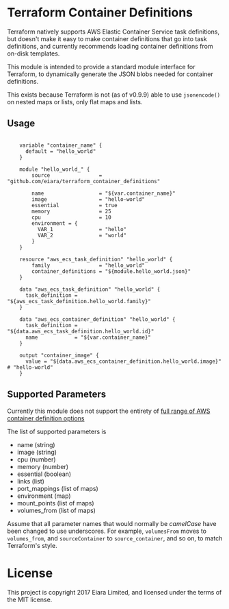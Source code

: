 # Terraform Container Definitions

Terraform natively supports AWS Elastic Container Service task definitions, but doesn't make it easy to make container definitions that go into task definitions, and currently recommends loading container definitions from on-disk templates.

This module is intended to provide a standard module interface for Terraform, to dynamically generate the JSON blobs needed for container definitions.

This exists because Terraform is not (as of v0.9.9) able to use `jsonencode()` on nested maps or lists, only flat maps and lists.

## Usage
```
    
    variable "container_name" {
      default = "hello_world"
    }
    
    module "hello_world_" {
        source                = "github.com/eiara/terraform_container_definitions"
                              
        name                  = "${var.container_name}"
        image                 = "hello-world"
        essential             = true
        memory                = 25
        cpu                   = 10
        environment = {
          VAR_1               = "hello"
          VAR_2               = "world"
        }                    
    }
    
    resource "aws_ecs_task_definition" "hello_world" {
        family                = "hello_world"
        container_definitions = "${module.hello_world.json}"
    }
    
    data "aws_ecs_task_definition" "hello_world" {
      task_definition = "${aws_ecs_task_definition.hello_world.family}"
    }
    
    data "aws_ecs_container_definition" "hello_world" {
      task_definition = "${data.aws_ecs_task_definition.hello_world.id}"
      name            = "${var.container_name}"
    }
    
    output "container_image" {
      value = "${data.aws_ecs_container_definition.hello_world.image}" # "hello-world"
    }
```

## Supported Parameters

Currently this module does not support the entirety of [full range of AWS container definition options](http://docs.aws.amazon.com/AmazonECS/latest/developerguide/task_definition_parameters.html#container_definitions)

The list of supported parameters is

  - name (string)
  - image (string)
  - cpu (number)
  - memory (number)
  - essential (boolean)
  - links (list)
  - port_mappings (list of maps)
  - environment (map)
  - mount_points (list of maps)
  - volumes_from (list of maps)

Assume that all parameter names that would normally be _camelCase_ have been changed to use underscores. For example, `volumesFrom` moves to `volumes_from`, and `sourceContainer` to `source_container`, and so on, to match Terraform's style.

# License

This project is copyright 2017 Eiara Limited, and licensed under the terms of the MIT license.